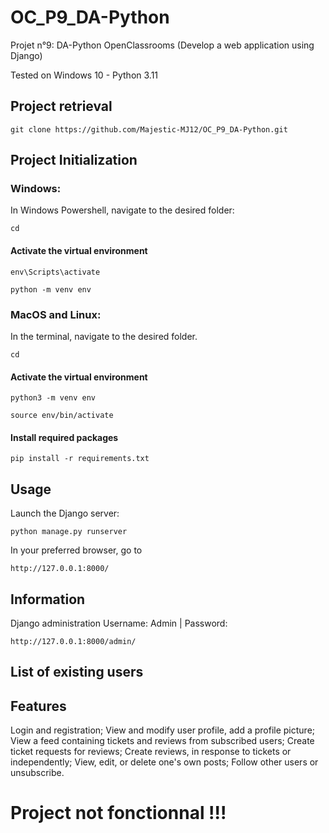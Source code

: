 # OC_P9_DA-Python
Projet n°9: DA-Python OpenClassrooms (Develop a web application using Django)

Tested on Windows 10 - Python 3.11

## Project retrieval

```
git clone https://github.com/Majestic-MJ12/OC_P9_DA-Python.git
```

## Project Initialization

### Windows:

In Windows Powershell, navigate to the desired folder:

```
cd
```

#### Activate the virtual environment

```
env\Scripts\activate
```
```
python -m venv env
```

### MacOS and Linux:

In the terminal, navigate to the desired folder.

```
cd
```

#### Activate the virtual environment

```
python3 -m venv env
```
```
source env/bin/activate
```

#### Install required packages

```
pip install -r requirements.txt
```

## Usage

Launch the Django server:

```
python manage.py runserver
```

In your preferred browser, go to 
```
http://127.0.0.1:8000/
```

## Information

Django administration
Username: Admin | Password: 

```
http://127.0.0.1:8000/admin/
```

## List of existing users

## Features

Login and registration;
View and modify user profile, add a profile picture;
View a feed containing tickets and reviews from subscribed users;
Create ticket requests for reviews;
Create reviews, in response to tickets or independently;
View, edit, or delete one's own posts;
Follow other users or unsubscribe.


# Project not fonctionnal !!!
